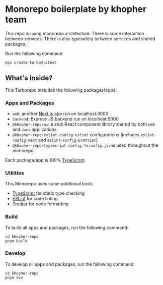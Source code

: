 # Monorepo boilerplate by khopher team

This repo is using monorepo architecture.
There is some interaction between services.
There is also typesafety between services and shared packages.

Run the following command:

```sh
npx create-turbo@latest
```

## What's inside?

This Turborepo includes the following packages/apps:

### Apps and Packages

- `web`: another [Next.js](https://nextjs.org/) app run on localhost:3000
- `backend`: Express JS backend run on localhost:5000
- `@khopher-repo/ui`: a stub React component library shared by both `web` and `docs` applications
- `@khopher-repo/eslint-config`: `eslint` configurations (includes `eslint-config-next` and `eslint-config-prettier`)
- `@khopher-repo/typescript-config`: `tsconfig.json`s used throughout the monorepo

Each package/app is 100% [TypeScript](https://www.typescriptlang.org/).

### Utilities

This Monorepo uses some additional tools:

- [TypeScript](https://www.typescriptlang.org/) for static type checking
- [ESLint](https://eslint.org/) for code linting
- [Prettier](https://prettier.io) for code formatting

### Build

To build all apps and packages, run the following command:

```
cd khopher-repo
pnpm build
```

### Develop

To develop all apps and packages, run the following command:

```
cd khopher-repo
pnpm dev
```
